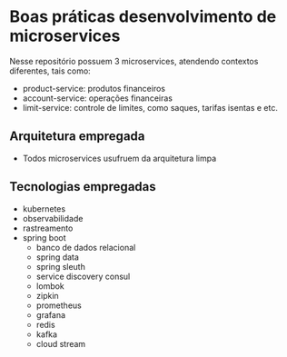 # Boas práticas desenvolvimento de microservices
Nesse repositório possuem 3 microservices, atendendo contextos diferentes, tais como:
- product-service: produtos financeiros
- account-service: operações financeiras
- limit-service: controle de limites, como saques, tarifas isentas e etc.

## Arquitetura empregada
- Todos microservices usufruem da arquitetura limpa

## Tecnologias empregadas
- kubernetes
- observabilidade
- rastreamento
- spring boot
  - banco de dados relacional 
  - spring data 
  - spring sleuth
  - service discovery consul
  - lombok
  - zipkin
  - prometheus
  - grafana
  - redis
  - kafka
  - cloud stream
